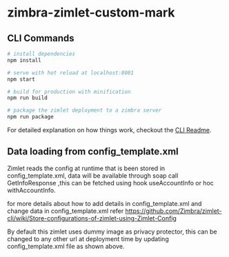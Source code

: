 # zimbra-zimlet-custom-mark

## CLI Commands

``` bash
# install dependencies
npm install

# serve with hot reload at localhost:8081
npm start

# build for production with minification
npm run build

# package the zimlet deployment to a zimbra server
npm run package
```

For detailed explanation on how things work, checkout the [CLI Readme](https://github.com/zimbra/zimlet-cli/blob/master/README.md).

## Data loading from config_template.xml

Zimlet reads the config at runtime that is been stored in config_template.xml, data will be available through soap call GetInfoResponse ,this can be fetched using hook useAccountInfo or hoc withAccountInfo.

for more details about how to add details in config_template.xml and change data in config_template.xml
refer https://github.com/Zimbra/zimlet-cli/wiki/Store-configurations-of-zimlet-using-Zimlet-Config

By default this zimlet uses dummy image as privacy protector, this can be changed to any other url at deployment time by updating config_template.xml file as shown above.
